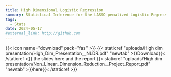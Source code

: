 ```yaml
---
title: High Dimensional Logistic Regression
summary: Statistical Inference for the LASSO penalized Logistic Regression based on Xiao Guo et al's research papers
tags:
  - Stats
date: 2024-05-17
#external_link: http://github.com
---
```

{{< icon name="download" pack="fas" >}} {{< staticref "uploads/High dim presentation/High_Dim_Presentation__NLDR.pdf" "newtab" >}}Download{{< /staticref >}} the slides here and the report {{< staticref "uploads/High dim presentation/Non_Linear_Dimension_Reduction__Project_Report.pdf" "newtab" >}}here{{< /staticref >}}